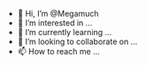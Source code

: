 - 👋 Hi, I’m @Megamuch
- 👀 I’m interested in ...
- 🌱 I’m currently learning ...
- 💞️ I’m looking to collaborate on ...
- 📫 How to reach me ...

<!---
Megamuch/Megamuch is a ✨ special ✨ repository because its `README.md` (this file) appears on your GitHub profile.
You can click the Preview link to take a look at your changes.
--->
